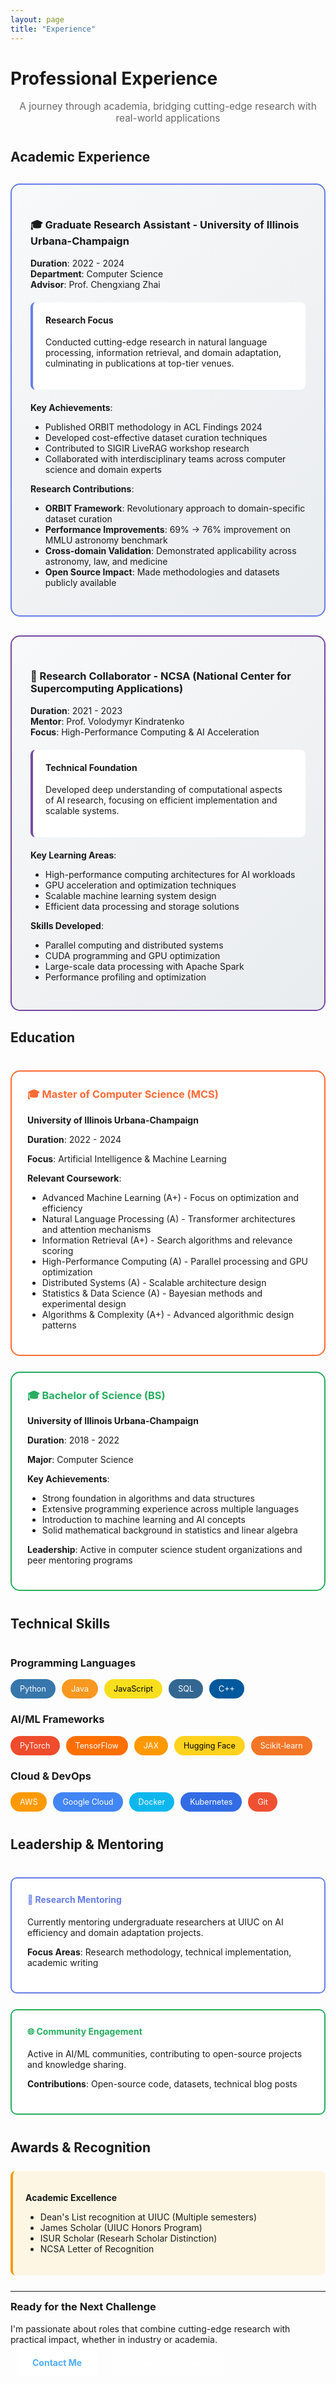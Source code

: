 ```yaml
---
layout: page
title: "Experience"
---
```


# Professional Experience

<p class="md" style="font-size: 1.1em; color: #666; margin-bottom: 40px; text-align: center;">
A journey through academia, bridging cutting-edge research with real-world applications
</p>

 

## Academic Experience

<div class="md" markdown="1" style="border: 2px solid #667eea; border-radius: 15px; padding: 30px; margin: 30px 0; background: linear-gradient(135deg, #f8f9fa 0%, #e9ecef 100%);">

### 🎓 Graduate Research Assistant - University of Illinois Urbana-Champaign
**Duration**: 2022 - 2024  
**Department**: Computer Science  
**Advisor**: Prof. Chengxiang Zhai  

<div style="background: white; padding: 20px; border-radius: 8px; margin: 20px 0; border-left: 4px solid #667eea;">
<h4 style="margin-top: 0;">Research Focus</h4>
<p>Conducted cutting-edge research in natural language processing, information retrieval, and domain adaptation, culminating in publications at top-tier venues.</p>
</div>

**Key Achievements**:
- Published ORBIT methodology in ACL Findings 2024
- Developed cost-effective dataset curation techniques
- Contributed to SIGIR LiveRAG workshop research
- Collaborated with interdisciplinary teams across computer science and domain experts

**Research Contributions**:
- **ORBIT Framework**: Revolutionary approach to domain-specific dataset curation
- **Performance Improvements**: 69% → 76% improvement on MMLU astronomy benchmark
- **Cross-domain Validation**: Demonstrated applicability across astronomy, law, and medicine
- **Open Source Impact**: Made methodologies and datasets publicly available

</div>

<div class="md" markdown="1" style="border: 2px solid #764ba2; border-radius: 15px; padding: 30px; margin: 30px 0; background: linear-gradient(135deg, #f8f9fa 0%, #e9ecef 100%);">

### 🔬 Research Collaborator - NCSA (National Center for Supercomputing Applications)
**Duration**: 2021 - 2023  
**Mentor**: Prof. Volodymyr Kindratenko  
**Focus**: High-Performance Computing & AI Acceleration  

<div style="background: white; padding: 20px; border-radius: 8px; margin: 20px 0; border-left: 4px solid #764ba2;">
<h4 style="margin-top: 0;">Technical Foundation</h4>
<p>Developed deep understanding of computational aspects of AI research, focusing on efficient implementation and scalable systems.</p>
</div>

**Key Learning Areas**:
- High-performance computing architectures for AI workloads
- GPU acceleration and optimization techniques
- Scalable machine learning system design
- Efficient data processing and storage solutions

**Skills Developed**:
- Parallel computing and distributed systems
- CUDA programming and GPU optimization
- Large-scale data processing with Apache Spark
- Performance profiling and optimization

</div>

## Education

<div style="display: grid; grid-template-columns: repeat(auto-fit, minmax(400px, 1fr)); gap: 25px; margin: 40px 0;">

<div style="background: white; border: 2px solid #ff6b35; border-radius: 15px; padding: 25px;">
<h3 style="color: #ff6b35; margin-top: 0;">🎓 Master of Computer Science (MCS)</h3>
<p><strong>University of Illinois Urbana-Champaign</strong></p>
<p><strong>Duration</strong>: 2022 - 2024</p>
<p><strong>Focus</strong>: Artificial Intelligence & Machine Learning</p>

**Relevant Coursework**:
- Advanced Machine Learning (A+) - Focus on optimization and efficiency
- Natural Language Processing (A) - Transformer architectures and attention mechanisms  
- Information Retrieval (A+) - Search algorithms and relevance scoring
- High-Performance Computing (A) - Parallel processing and GPU optimization
- Distributed Systems (A) - Scalable architecture design
- Statistics & Data Science (A) - Bayesian methods and experimental design
- Algorithms & Complexity (A+) - Advanced algorithmic design patterns

</div>

<div style="background: white; border: 2px solid #27ae60; border-radius: 15px; padding: 25px;">
<h3 style="color: #27ae60; margin-top: 0;">🎓 Bachelor of Science (BS)</h3>
<p><strong>University of Illinois Urbana-Champaign</strong></p>
<p><strong>Duration</strong>: 2018 - 2022</p>
<p><strong>Major</strong>: Computer Science</p>

**Key Achievements**:
- Strong foundation in algorithms and data structures
- Extensive programming experience across multiple languages
- Introduction to machine learning and AI concepts
- Solid mathematical background in statistics and linear algebra

**Leadership**: Active in computer science student organizations and peer mentoring programs
</div>

</div>

## Technical Skills

<div style="margin: 40px 0;">

### Programming Languages
<div style="display: flex; flex-wrap: wrap; gap: 10px; margin: 15px 0;">
<span style="background: #3776ab; color: white; padding: 8px 15px; border-radius: 20px; font-size: 0.9em;">Python</span>
<span style="background: #f89820; color: white; padding: 8px 15px; border-radius: 20px; font-size: 0.9em;">Java</span>
<span style="background: #f7df1e; color: black; padding: 8px 15px; border-radius: 20px; font-size: 0.9em;">JavaScript</span>
<span style="background: #336791; color: white; padding: 8px 15px; border-radius: 20px; font-size: 0.9em;">SQL</span>
<span style="background: #00599c; color: white; padding: 8px 15px; border-radius: 20px; font-size: 0.9em;">C++</span>
</div>

### AI/ML Frameworks
<div style="display: flex; flex-wrap: wrap; gap: 10px; margin: 15px 0;">
<span style="background: #ee4c2c; color: white; padding: 8px 15px; border-radius: 20px; font-size: 0.9em;">PyTorch</span>
<span style="background: #ff6f00; color: white; padding: 8px 15px; border-radius: 20px; font-size: 0.9em;">TensorFlow</span>
<span style="background: #ff9900; color: white; padding: 8px 15px; border-radius: 20px; font-size: 0.9em;">JAX</span>
<span style="background: #ffd21e; color: black; padding: 8px 15px; border-radius: 20px; font-size: 0.9em;">Hugging Face</span>
<span style="background: #f37626; color: white; padding: 8px 15px; border-radius: 20px; font-size: 0.9em;">Scikit-learn</span>
</div>

### Cloud & DevOps
<div style="display: flex; flex-wrap: wrap; gap: 10px; margin: 15px 0;">
<span style="background: #ff9900; color: white; padding: 8px 15px; border-radius: 20px; font-size: 0.9em;">AWS</span>
<span style="background: #4285f4; color: white; padding: 8px 15px; border-radius: 20px; font-size: 0.9em;">Google Cloud</span>
<span style="background: #0db7ed; color: white; padding: 8px 15px; border-radius: 20px; font-size: 0.9em;">Docker</span>
<span style="background: #326ce5; color: white; padding: 8px 15px; border-radius: 20px; font-size: 0.9em;">Kubernetes</span>
<span style="background: #f05032; color: white; padding: 8px 15px; border-radius: 20px; font-size: 0.9em;">Git</span>
</div>

</div>

 

## Leadership & Mentoring

<div class="md" style="display: grid; grid-template-columns: repeat(auto-fit, minmax(300px, 1fr)); gap: 25px; margin: 40px 0;">

<div style="background: white; border: 2px solid #667eea; border-radius: 10px; padding: 25px;">
<h4 style="color: #667eea; margin-top: 0;">🎯 Research Mentoring</h4>
<p>Currently mentoring undergraduate researchers at UIUC on AI efficiency and domain adaptation projects.</p>
<p><strong>Focus Areas</strong>: Research methodology, technical implementation, academic writing</p>
</div>

 

<div style="background: white; border: 2px solid #27ae60; border-radius: 10px; padding: 25px;">
<h4 style="color: #27ae60; margin-top: 0;">🌐 Community Engagement</h4>
<p>Active in AI/ML communities, contributing to open-source projects and knowledge sharing.</p>
<p><strong>Contributions</strong>: Open-source code, datasets, technical blog posts</p>
</div>

</div>

## Awards & Recognition

<div class="md" style="border-left: 4px solid #f39c12; padding-left: 25px; margin: 25px 0; background: #fdf6e3; padding: 20px; border-radius: 8px;">

**Academic Excellence**
- Dean's List recognition at UIUC (Multiple semesters)
- James Scholar (UIUC Honors Program)
- ISUR Scholar (Researh Scholar Distinction)
- NCSA Letter of Recognition


</div>

---

<div class="accent-band">
<h3 style="margin-top: 0;">Ready for the Next Challenge</h3>
<p style="margin-bottom: 20px;">I'm passionate about roles that combine cutting-edge research with practical impact, whether in industry or academia.</p>
<div style="margin-top: 20px;">
<a href="mailto:ericmodesitt89@gmail.com" style="background: white; color: #4facfe; padding: 12px 25px; text-decoration: none; border-radius: 5px; font-weight: bold; margin: 0 10px;">Contact Me</a>
<a href="/assets/resume.pdf" style="background: rgba(255,255,255,0.2); color: white; padding: 12px 25px; text-decoration: none; border-radius: 5px; font-weight: bold; margin: 0 10px;">Download Resume</a>
</div>
</div> 